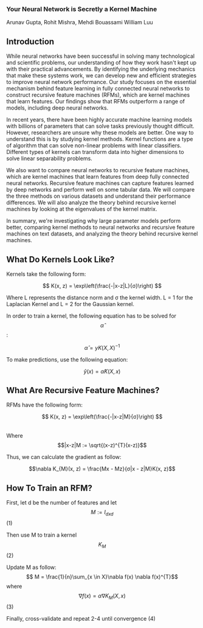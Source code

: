 ### Your Neural Network is Secretly a Kernel Machine

Arunav Gupta, Rohit Mishra, Mehdi Bouassami William Luu

## Introduction

While neural networks have been successful in solving many technological and scientific problems, our understanding of how they work hasn't kept up with their practical advancements. By identifying the underlying mechanics that make these systems work, we can develop new and efficient strategies to improve neural network performance. Our study focuses on the essential mechanism behind feature learning in fully connected neural networks to construct recursive feature machines (RFMs), which are kernel machines that learn features. Our findings show that RFMs outperform a range of models, including deep neural networks.

In recent years, there have been highly accurate machine learning models with billions of parameters that can solve tasks previously thought difficult. However, researchers are unsure why these models are better. One way to understand this is by studying kernel methods. Kernel functions are a type of algorithm that can solve non-linear problems with linear classifiers. Different types of kernels can transform data into higher dimensions to solve linear separability problems.

We also want to compare neural networks to recursive feature machines, which are kernel machines that learn features from deep fully connected neural networks. Recursive feature machines can capture features learned by deep networks and perform well on some tabular data. We will compare the three methods on various datasets and understand their performance differences. We will also analyze the theory behind recursive kernel machines by looking at the eigenvalues of the kernel matrix.

In summary, we're investigating why large parameter models perform better, comparing kernel methods to neural networks and recursive feature machines on text datasets, and analyzing the theory behind recursive kernel machines.

## What Do Kernels Look Like?

Kernels take the following form: 

$$
K(x, z) = \exp\left(\frac{-|x-z|L}{σ}\right)
$$


Where L represents the distance norm and σ the kernel width.
L = 1 for the Laplacian Kernel and L = 2 for the Gaussian kernel.

In order to train a kernel, the following equation has to be solved for $$\hat{\alpha}$$:

$$\hat{\alpha} = yK(X, X)^{-1}$$

To make predictions, use the following equation:

$$\hat{y}(x) = \hat{\alpha}K(X, x)$$

## What Are Recursive Feature Machines?

RFMs have the following form:

$$
K(x, z) = \exp\left(\frac{-|x-z|M}{σ}\right)
$$       $$\quad$$ Where $$|x-z|M := \sqrt{(x-z)^{T}(x-z)}$$

Thus, we can calculate the gradient as follow: 

 $$\nabla K_{M}(x, z) = \frac{Mx - Mz}{σ|x - z|M}K(x, z)$$

 ## How To Train an RFM?

First, let d be the number of features and let $$M := I_{dxd}$$ (1)

Then use M to train a kernel $$K_{M}$$ (2)

Update M as follow: $$ M = \frac{1}{n}\sum_{x \in X}\nabla f(x) \nabla f(x)^{T}$$ where $$ \nabla f(x) = \alpha \nabla K_{M}(X, x) $$ (3)

Finally, cross-validate and repeat 2-4 until convergence (4)





